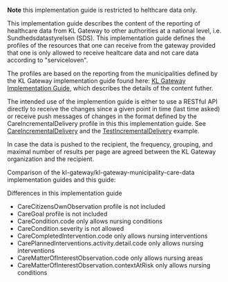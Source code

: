 __Note__ this implementation guide is restricted to helthcare data only.

This implementation guide describes the content of the reporting of healthcare data from KL Gateway to other authorities at a national level, i.e. Sundhedsdatastyrelsen (SDS). This implementation guide defines the profiles of the resources that one can receive from the gateway provided that one is only allowed to receive healtcare data and not care data according to "serviceloven".

The profiles are based on the reporting from the municipalities defined by the KL Gateway implementation guide found here: [KL Gateway Implementation Guide](http://build.fhir.org/ig/hl7dk/kl-gateway), which describes the details of the content futher.

The intended use of the implemention guide is either to use a RESTful API directly to receive the changes since a given point in time (last time asked) or receive push messages of changes in the format defined by the CareIncrementalDelivery profile in this this implementation guide. See [CareIncrementalDelivery](StructureDefinition-klgateway-care-incremental-delivery.html) and the [TestIncrementalDelivery](Bundle-TestIncrementalDelivery.html) example.

In case the data is pushed to the recipient, the frequency, grouping, and maximal number of results per page are agreed between the KL Gateway organization and the recipient.

Comparison of the kl-gateway/kl-gateway-municipality-care-data implementation guides and this guide:

Differences in this implementation guide
- CareCitizensOwnObservation profile is not included
- CareGoal profile is not included
- CareCondition.code only allows nursing conditions
- CareCondition.severity is not allowed
- CareCompletedIntervention.code only allows nursing interventions
- CarePlannedInterventions.activity.detail.code only allows nursing interventions  
- CareMatterOfInterestObservation.code only allows nursing areas
- CareMatterOfInterestObservation.contextAtRisk only allows nursing conditions

